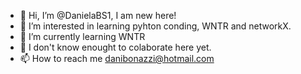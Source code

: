 - 👋 Hi, I’m @DanielaBS1, I am new here!
- 👀 I’m interested in learning pyhton conding, WNTR and networkX.
- 🌱 I’m currently learning WNTR
- 💞️ I don't know enought to colaborate here yet.
- 📫 How to reach me danibonazzi@hotmail.com

<!---
DanielaBS1/DanielaBS1 is a ✨ special ✨ repository because its `README.md` (this file) appears on your GitHub profile.
You can click the Preview link to take a look at your changes.
--->
